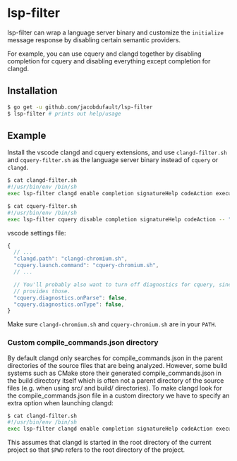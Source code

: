 # lsp-filter

lsp-filter can wrap a language server binary and customize the `initialize`
message response by disabling certain semantic providers.

For example, you can use cquery and clangd together by disabling completion for
cquery and disabling everything except completion for clangd.

## Installation

```sh
$ go get -u github.com/jacobdufault/lsp-filter
$ lsp-filter # prints out help/usage
```

## Example

Install the vscode clangd and cquery extensions, and use `clangd-filter.sh` and
`cquery-filter.sh` as the language server binary instead of `cquery` or
`clangd`.

```sh
$ cat clangd-filter.sh
#!/usr/bin/env /bin/sh
exec lsp-filter clangd enable completion signatureHelp codeAction executeCommand -- "$@"

$ cat cquery-filter.sh
#!/usr/bin/env /bin/sh
exec lsp-filter cquery disable completion signatureHelp codeAction -- "$@"
```

vscode settings file:

```js
{
  // ...
  "clangd.path": "clangd-chromium.sh",
  "cquery.launch.command": "cquery-chromium.sh",
  // ...

  // You'll probably also want to turn off diagnostics for cquery, since clangd
  // provides those.
  "cquery.diagnostics.onParse": false,
  "cquery.diagnostics.onType": false,
}
```

Make sure `clangd-chromium.sh` and `cquery-chromium.sh` are in your `PATH`.

### Custom compile_commands.json directory

By default clangd only searches for compile_commands.json in the parent
directories of the source files that are being analyzed. However, some build
systems such as CMake store their generated compile_commands.json in the build
directory itself which is often not a parent directory of the source files (e.g.
when using src/ and build/ directories). To make clangd look for the
compile_commands.json file in a custom directory we have to specify an extra
option when launching clangd:

```sh
$ cat clangd-filter.sh
#!/usr/bin/env /bin/sh
exec lsp-filter clangd enable completion signatureHelp codeAction executeCommand -- -compile-commands-dir=$PWD/build "$@"
```

This assumes that clangd is started in the root directory of the current
project so that `$PWD` refers to the root directory of the project.
